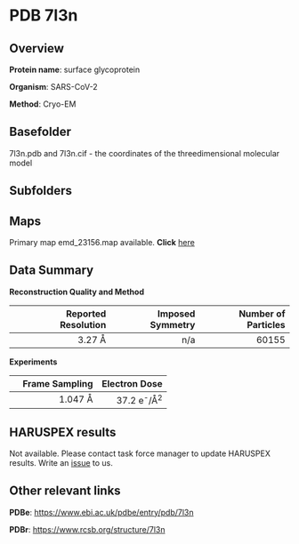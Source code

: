 # PDB 7l3n

## Overview

**Protein name**: surface glycoprotein

**Organism**: SARS-CoV-2

**Method**: Cryo-EM



## Basefolder

7l3n.pdb and 7l3n.cif - the coordinates of the threedimensional molecular model

## Subfolders









## Maps

Primary map emd_23156.map available. **Click** [here](http://ftp.wwpdb.org/pub/emdb/structures/EMD-23156/map/) 

## Data Summary
**Reconstruction Quality and Method**

|   | Reported Resolution | Imposed Symmetry | Number of Particles |
|---|-------------:|----------------:|--------------:|
|   |3.27 Å|n/a|60155|

**Experiments**

|   | Frame Sampling | Electron Dose |
|---|-------------:|----------------:|
|   |1.047 Å|37.2 e<sup>-</sup>/Å<sup>2</sup>|

## HARUSPEX results

Not available. Please contact task force manager to update HARUSPEX results. Write an [issue](https://github.com/thorn-lab/coronavirus_structural_task_force/issues) to us.

## Other relevant links 
**PDBe**:  https://www.ebi.ac.uk/pdbe/entry/pdb/7l3n
 
**PDBr**: https://www.rcsb.org/structure/7l3n 
